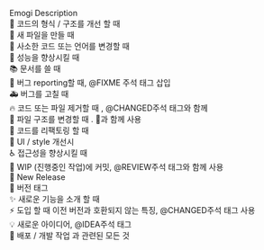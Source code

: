 Emogi	Description<br>
🎨	코드의 형식 / 구조를 개선 할 때<br>
📰	새 파일을 만들 때<br>
📝	사소한 코드 또는 언어를 변경할 때<br>
🐎	성능을 향상시킬 때<br>
📚	문서를 쓸 때<br>
🐛	버그 reporting할 때, @FIXME 주석 태그 삽입<br>
🚑	버그를 고칠 때<br>
🔥	코드 또는 파일 제거할 때 , @CHANGED주석 태그와 함께<br>
🚜	파일 구조를 변경할 때 . 🎨과 함께 사용<br>
🔨	코드를 리팩토링 할 때<br>
💄	UI / style 개선시<br>
♿️	접근성을 향상시킬 때<br>
🚧	WIP (진행중인 작업)에 커밋, @REVIEW주석 태그와 함께 사용<br>
💎	New Release<br>
🔖	버전 태그<br>
✨	새로운 기능을 소개 할 때<br>
⚡️	도입 할 때 이전 버전과 호환되지 않는 특징, @CHANGED주석 태그 사용<br>
💡	새로운 아이디어, @IDEA주석 태그<br>
🚀	배포 / 개발 작업 과 관련된 모든 것<br>
